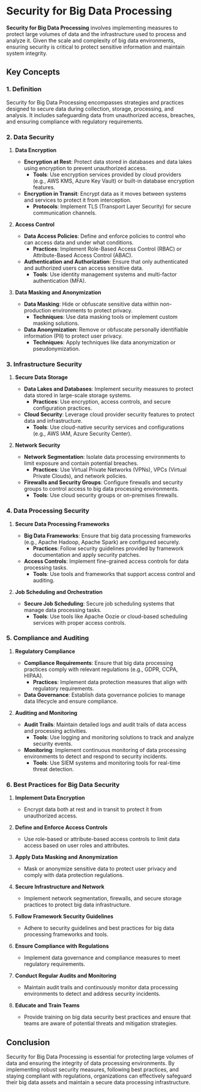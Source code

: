 # Security for Big Data Processing

**Security for Big Data Processing** involves implementing measures to protect large volumes of data and the infrastructure used to process and analyze it. Given the scale and complexity of big data environments, ensuring security is critical to protect sensitive information and maintain system integrity.

## Key Concepts

### 1. **Definition**

Security for Big Data Processing encompasses strategies and practices designed to secure data during collection, storage, processing, and analysis. It includes safeguarding data from unauthorized access, breaches, and ensuring compliance with regulatory requirements.

### 2. **Data Security**

1. **Data Encryption**
   - **Encryption at Rest**: Protect data stored in databases and data lakes using encryption to prevent unauthorized access.
     - **Tools**: Use encryption services provided by cloud providers (e.g., AWS KMS, Azure Key Vault) or built-in database encryption features.
   - **Encryption in Transit**: Encrypt data as it moves between systems and services to protect it from interception.
     - **Protocols**: Implement TLS (Transport Layer Security) for secure communication channels.

2. **Access Control**
   - **Data Access Policies**: Define and enforce policies to control who can access data and under what conditions.
     - **Practices**: Implement Role-Based Access Control (RBAC) or Attribute-Based Access Control (ABAC).
   - **Authentication and Authorization**: Ensure that only authenticated and authorized users can access sensitive data.
     - **Tools**: Use identity management systems and multi-factor authentication (MFA).

3. **Data Masking and Anonymization**
   - **Data Masking**: Hide or obfuscate sensitive data within non-production environments to protect privacy.
     - **Techniques**: Use data masking tools or implement custom masking solutions.
   - **Data Anonymization**: Remove or obfuscate personally identifiable information (PII) to protect user privacy.
     - **Techniques**: Apply techniques like data anonymization or pseudonymization.

### 3. **Infrastructure Security**

1. **Secure Data Storage**
   - **Data Lakes and Databases**: Implement security measures to protect data stored in large-scale storage systems.
     - **Practices**: Use encryption, access controls, and secure configuration practices.
   - **Cloud Security**: Leverage cloud provider security features to protect data and infrastructure.
     - **Tools**: Use cloud-native security services and configurations (e.g., AWS IAM, Azure Security Center).

2. **Network Security**
   - **Network Segmentation**: Isolate data processing environments to limit exposure and contain potential breaches.
     - **Practices**: Use Virtual Private Networks (VPNs), VPCs (Virtual Private Clouds), and network policies.
   - **Firewalls and Security Groups**: Configure firewalls and security groups to control access to big data processing environments.
     - **Tools**: Use cloud security groups or on-premises firewalls.

### 4. **Data Processing Security**

1. **Secure Data Processing Frameworks**
   - **Big Data Frameworks**: Ensure that big data processing frameworks (e.g., Apache Hadoop, Apache Spark) are configured securely.
     - **Practices**: Follow security guidelines provided by framework documentation and apply security patches.
   - **Access Controls**: Implement fine-grained access controls for data processing tasks.
     - **Tools**: Use tools and frameworks that support access control and auditing.

2. **Job Scheduling and Orchestration**
   - **Secure Job Scheduling**: Secure job scheduling systems that manage data processing tasks.
     - **Tools**: Use tools like Apache Oozie or cloud-based scheduling services with proper access controls.

### 5. **Compliance and Auditing**

1. **Regulatory Compliance**
   - **Compliance Requirements**: Ensure that big data processing practices comply with relevant regulations (e.g., GDPR, CCPA, HIPAA).
     - **Practices**: Implement data protection measures that align with regulatory requirements.
   - **Data Governance**: Establish data governance policies to manage data lifecycle and ensure compliance.

2. **Auditing and Monitoring**
   - **Audit Trails**: Maintain detailed logs and audit trails of data access and processing activities.
     - **Tools**: Use logging and monitoring solutions to track and analyze security events.
   - **Monitoring**: Implement continuous monitoring of data processing environments to detect and respond to security incidents.
     - **Tools**: Use SIEM systems and monitoring tools for real-time threat detection.

### 6. **Best Practices for Big Data Security**

1. **Implement Data Encryption**
   - Encrypt data both at rest and in transit to protect it from unauthorized access.

2. **Define and Enforce Access Controls**
   - Use role-based or attribute-based access controls to limit data access based on user roles and attributes.

3. **Apply Data Masking and Anonymization**
   - Mask or anonymize sensitive data to protect user privacy and comply with data protection regulations.

4. **Secure Infrastructure and Network**
   - Implement network segmentation, firewalls, and secure storage practices to protect big data infrastructure.

5. **Follow Framework Security Guidelines**
   - Adhere to security guidelines and best practices for big data processing frameworks and tools.

6. **Ensure Compliance with Regulations**
   - Implement data governance and compliance measures to meet regulatory requirements.

7. **Conduct Regular Audits and Monitoring**
   - Maintain audit trails and continuously monitor data processing environments to detect and address security incidents.

8. **Educate and Train Teams**
   - Provide training on big data security best practices and ensure that teams are aware of potential threats and mitigation strategies.

## Conclusion

Security for Big Data Processing is essential for protecting large volumes of data and ensuring the integrity of data processing environments. By implementing robust security measures, following best practices, and staying compliant with regulations, organizations can effectively safeguard their big data assets and maintain a secure data processing infrastructure.
